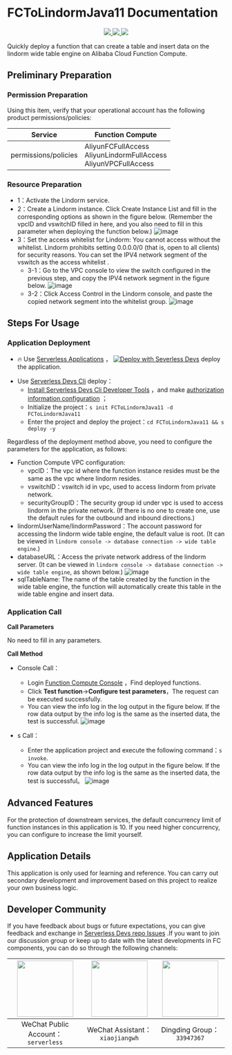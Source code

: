 # FCToLindormJava11 Documentation

<p align="center" class="flex justify-center">
    <a href="https://www.serverless-devs.com" class="ml-1">
    <img src="http://editor.devsapp.cn/icon?package=FCToLindormJava11&type=packageType">
  </a>
  <a href="http://www.devsapp.cn/details.html?name=FCToLindormJava11" class="ml-1">
    <img src="http://editor.devsapp.cn/icon?package=FCToLindormJava11&type=packageVersion">
  </a>
  <a href="http://www.devsapp.cn/details.html?name=FCToLindormJava11" class="ml-1">
    <img src="http://editor.devsapp.cn/icon?package=FCToLindormJava11&type=packageDownload">
  </a>
</p>

<description>

Quickly deploy a function that can create a table and insert data on the lindorm wide table engine on Alibaba Cloud Function Compute.

</description>


## Preliminary Preparation

### Permission Preparation

Using this item, verify that your operational account has the following product permissions/policies:


| Service              | Function Compute                                                     |     
|----------------------|----------------------------------------------------------------------|   
| permissions/policies | AliyunFCFullAccess</br>AliyunLindormFullAccess</br>AliyunVPCFullAccess |     

### Resource Preparation

* 1：Activate the Lindorm service.
* 2：Create a Lindorm instance.
  Click Create Instance List and fill in the corresponding options as shown in the figure below. (Remember the vpcID and vswitchID filled in here, and you also need to fill in this parameter when deploying the function below.)
  ![image](http://git.cn-hangzhou.oss-cdn.aliyun-inc.com/uploads/serverless/serverless-solutions/ffd1cc739fade8edbb435f3e13f73e67/image.png)
* 3：Set the access whitelist for Lindorm: You cannot access without the whitelist. Lindorm prohibits setting 0.0.0.0/0 (that is, open to all clients) for security reasons. You can set the IPV4 network segment of the vswitch as the access whitelist .
    * 3-1：Go to the VPC console to view the switch configured in the previous step, and copy the IPV4 network segment in the figure below.
      ![image](http://git.cn-hangzhou.oss-cdn.aliyun-inc.com/uploads/serverless/serverless-solutions/25b4fb29d4f5ab82838dc4e1cdec8da5/image.png)
    * 3-2：Click Access Control in the Lindorm console, and paste the copied network segment into the whitelist group.
      ![image](http://git.cn-hangzhou.oss-cdn.aliyun-inc.com/uploads/serverless/serverless-solutions/d5ad661e0648050380a66909b9c712d5/image.png)

## Steps For Usage
### Application Deployment

<appcenter>

- :fire: Use [Serverless Applications](https://fcnext.console.aliyun.com/applications/create?template=FCToLindormJava11) ，
  [![Deploy with Severless Devs](https://img.alicdn.com/imgextra/i1/O1CN01w5RFbX1v45s8TIXPz_!!6000000006118-55-tps-95-28.svg)](https://fcnext.console.aliyun.com/applications/create?template=FCToLindormJava11) deploy the application.

</appcenter>

- Use [Serverless Devs Cli](https://www.serverless-devs.com/serverless-devs/install) deploy：
    - [Install Serverless Devs Cli Developer Tools](https://www.serverless-devs.com/serverless-devs/install) ，and make [authorization information configuration](https://www.serverless-devs.com/fc/config) ；
    - Initialize the project：`s init FCToLindormJava11 -d FCToLindormJava11`
    - Enter the project and deploy the project：`cd FCToLindormJava11 && s deploy -y`

</deploy>


Regardless of the deployment method above, you need to configure the parameters for the application, as follows:
* Function Compute VPC configuration:
    * vpcID：The vpc id where the function instance resides must be the same as the vpc where lindorm resides.
    * vswitchID：vswitch id in vpc, used to access lindorm from private network.
    * securityGroupID：The security group id under vpc is used to access lindorm in the private network. (If there is no one to create one, use the default rules for the outbound and inbound directions.)
* lindormUserName/lindormPassword：The account password for accessing the lindorm wide table engine, the default value is root. (It can be viewed in `lindorm console -> database connection -> wide table engine`.)
* databaseURL：Access the private network address of the lindorm server. (It can be viewed in `lindorm console -> database connection -> wide table engine`, as shown below.)
  ![image](http://git.cn-hangzhou.oss-cdn.aliyun-inc.com/uploads/serverless/serverless-solutions/a0838cf24dea24371d2c95d6e026f31a/image.png)
* sqlTableName: The name of the table created by the function in the wide table engine, the function will automatically create this table in the wide table engine and insert data.

### Application Call
**Call Parameters**

No need to fill in any parameters.

**Call Method**
* Console Call：
    * Login [Function Compute Console](https://fcnext.console.aliyun.com/cn-hangzhou/services) ，Find deployed functions.
    * Click **Test function**->**Configure test parameters**，The request can be executed successfully.
    * You can view the info log in the log output in the figure below. If the row data output by the info log is the same as the inserted data, the test is successful.
      ![image](http://git.cn-hangzhou.oss-cdn.aliyun-inc.com/uploads/serverless/serverless-solutions/085e603edfea73c7540d95bc0edc760a/image.png)


* s Call：
    * Enter the application project and execute the following command：`s invoke`.
    * You can view the info log in the log output in the figure below. If the row data output by the info log is the same as the inserted data, the test is successful。
      ![image](http://git.cn-hangzhou.oss-cdn.aliyun-inc.com/uploads/serverless/serverless-solutions/ab4c45429963ab627262dd605b509af3/image.png)


<appdetail id="flushContent">


## Advanced Features

For the protection of downstream services, the default concurrency limit of function instances in this application is 10. If you need higher concurrency, you can configure to increase the limit yourself.

## Application Details

This application is only used for learning and reference. You can carry out secondary development and improvement based on this project to realize your own business logic.

</appdetail>

<devgroup>

## Developer Community

If you have feedback about bugs or future expectations, you can give feedback and exchange in [Serverless Devs repo Issues](https://github.com/serverless-devs/serverless-devs/issues) .If you want to join our discussion group or keep up to date with the latest developments in FC components, you can do so through the following channels:

<p align="center">

| <img src="https://serverless-article-picture.oss-cn-hangzhou.aliyuncs.com/1635407298906_20211028074819117230.png" width="130px" > | <img src="https://serverless-article-picture.oss-cn-hangzhou.aliyuncs.com/1635407044136_20211028074404326599.png" width="130px" > | <img src="https://serverless-article-picture.oss-cn-hangzhou.aliyuncs.com/1635407252200_20211028074732517533.png" width="130px" > |
|-----------------------------------------------------------------------------------------------------------------------------------| --- |-----------------------------------------------------------------------------------------------------------------------------------|
| <center>WeChat Public Account：`serverless`</center>                                                                               | <center>WeChat Assistant：`xiaojiangwh`</center> | <center>Dingding Group：`33947367`</center>                                                                                        | 

</p>

</devgroup>